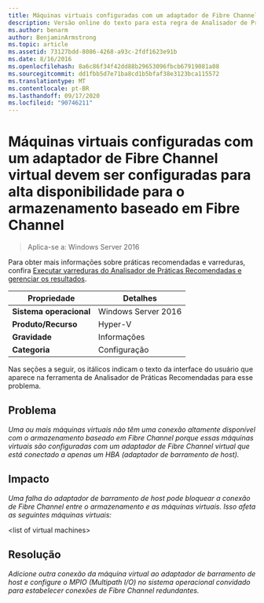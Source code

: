 ```yaml
---
title: Máquinas virtuais configuradas com um adaptador de Fibre Channel virtual devem ser configuradas para alta disponibilidade para o armazenamento baseado em Fibre Channel
description: Versão online do texto para esta regra de Analisador de Práticas Recomendadas.
ms.author: benarm
author: BenjaminArmstrong
ms.topic: article
ms.assetid: 73127bdd-8086-4268-a93c-2fdf1623e91b
ms.date: 8/16/2016
ms.openlocfilehash: 8a6c86f34f42dd88b29653096fbcb67919081a08
ms.sourcegitcommit: dd1fbb5d7e71ba8cd1b5bfaf38e3123bca115572
ms.translationtype: MT
ms.contentlocale: pt-BR
ms.lasthandoff: 09/17/2020
ms.locfileid: "90746211"
---
```

# <a name="virtual-machines-configured-with-a-virtual-fibre-channel-adapter-should-be-configured-for-high-availability-to-the-fibre-channel-based-storage"></a>Máquinas virtuais configuradas com um adaptador de Fibre Channel virtual devem ser configuradas para alta disponibilidade para o armazenamento baseado em Fibre Channel

>Aplica-se a: Windows Server 2016

Para obter mais informações sobre práticas recomendadas e varreduras, confira [Executar varreduras do Analisador de Práticas Recomendadas e gerenciar os resultados](https://go.microsoft.com/fwlink/p/?LinkID=223177).

|Propriedade|Detalhes|
|-|-|
|**Sistema operacional**|Windows Server 2016|
|**Produto/Recurso**|Hyper-V|
|**Gravidade**|Informações|
|**Categoria**|Configuração|

Nas seções a seguir, os itálicos indicam o texto da interface do usuário que aparece na ferramenta de Analisador de Práticas Recomendadas para esse problema.

## <a name="issue"></a>**Problema**
*Uma ou mais máquinas virtuais não têm uma conexão altamente disponível com o armazenamento baseado em Fibre Channel porque essas máquinas virtuais são configuradas com um adaptador de Fibre Channel virtual que está conectado a apenas um HBA (adaptador de barramento de host).*

## <a name="impact"></a>**Impacto**
*Uma falha do adaptador de barramento de host pode bloquear a conexão de Fibre Channel entre o armazenamento e as máquinas virtuais. Isso afeta as seguintes máquinas virtuais:*

\<list of virtual machines>

## <a name="resolution"></a>**Resolução**
*Adicione outra conexão da máquina virtual ao adaptador de barramento de host e configure o MPIO (Multipath I/O) no sistema operacional convidado para estabelecer conexões de Fibre Channel redundantes.*



